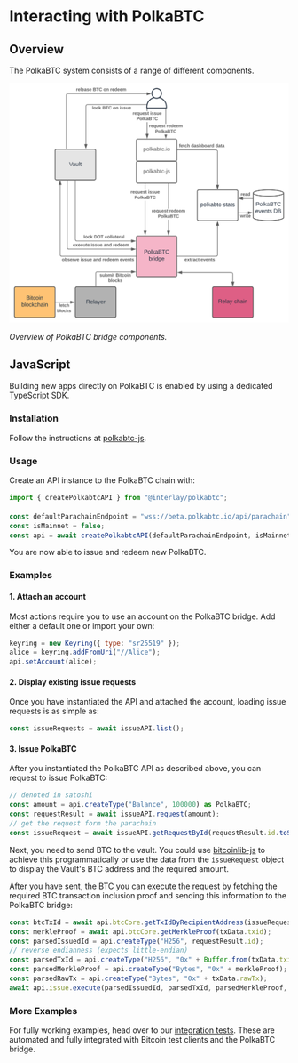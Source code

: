 # Interacting with PolkaBTC

## Overview

The PolkaBTC system consists of a range of different components.

![Components Overview](../_assets/img/developers/components.svg)

*Overview of PolkaBTC bridge components.*

## JavaScript

Building new apps directly on PolkaBTC is enabled by using a dedicated TypeScript SDK.

### Installation

Follow the instructions at [polkabtc-js](git@github.com:interlay/btc-parachain-spec.git).

### Usage

Create an API instance to the PolkaBTC chain with:

```js
import { createPolkabtcAPI } from "@interlay/polkabtc";

const defaultParachainEndpoint = "wss://beta.polkabtc.io/api/parachain";
const isMainnet = false;
const api = await createPolkabtcAPI(defaultParachainEndpoint, isMainnet);
```

You are now able to issue and redeem new PolkaBTC.

### Examples

#### 1. Attach an account

Most actions require you to use an account on the PolkaBTC bridge. Add either a default one or import your own:

```js
keyring = new Keyring({ type: "sr25519" });
alice = keyring.addFromUri("//Alice");
api.setAccount(alice);
```

#### 2. Display existing issue requests

Once you have instantiated the API and attached the account, loading issue requests is as simple as:

```js
const issueRequests = await issueAPI.list();
```

#### 3. Issue PolkaBTC

After you instantiated the PolkaBTC API as described above, you can request to issue PolkaBTC:

```js
// denoted in satoshi
const amount = api.createType("Balance", 100000) as PolkaBTC;
const requestResult = await issueAPI.request(amount);
// get the request form the parachain
const issueRequest = await issueAPI.getRequestById(requestResult.id.toString());
```

Next, you need to send BTC to the vault. You could use [bitcoinlib-js](https://github.com/bitcoinjs/bitcoinjs-lib) to achieve this programmatically or use the data from the `issueRequest` object to display the Vault's BTC address and the required amount.

After you have sent, the BTC you can execute the request by fetching the required BTC transaction inclusion proof and sending this information to the PolkaBTC bridge:

```js
const btcTxId = await api.btcCore.getTxIdByRecipientAddress(issueRequest.vaultBTCAddress);
const merkleProof = await api.btcCore.getMerkleProof(txData.txid);
const parsedIssuedId = api.createType("H256", requestResult.id);
// reverse endianness (expects little-endian)
const parsedTxId = api.createType("H256", "0x" + Buffer.from(txData.txid, "hex").reverse().toString("hex"));
const parsedMerkleProof = api.createType("Bytes", "0x" + merkleProof);
const parsedRawTx = api.createType("Bytes", "0x" + txData.rawTx);
await api.issue.execute(parsedIssuedId, parsedTxId, parsedMerkleProof, parsedRawTx);
```

### More Examples

For fully working examples, head over to our [integration tests](https://github.com/interlay/polkabtc-js/tree/master/test/integration/apis). These are automated and fully integrated with Bitcoin test clients and the PolkaBTC bridge.
